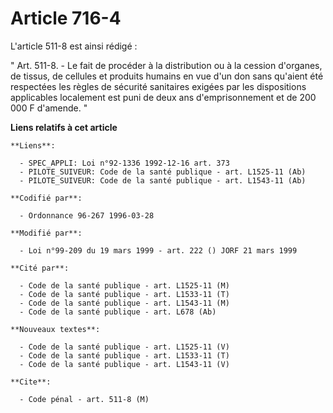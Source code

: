# Article 716-4

L'article 511-8 est ainsi rédigé :

" Art. 511-8. - Le fait de procéder à la distribution ou à la cession d'organes, de tissus, de cellules et produits humains
en vue d'un don sans qu'aient été respectées les règles de sécurité sanitaires exigées par les dispositions applicables
localement est puni de deux ans d'emprisonnement et de 200 000 F d'amende. "

**Liens relatifs à cet article**

	**Liens**:

	  - SPEC_APPLI: Loi n°92-1336 1992-12-16 art. 373
	  - PILOTE_SUIVEUR: Code de la santé publique - art. L1525-11 (Ab)
	  - PILOTE_SUIVEUR: Code de la santé publique - art. L1543-11 (Ab)

	**Codifié par**:

	  - Ordonnance 96-267 1996-03-28

	**Modifié par**:

	  - Loi n°99-209 du 19 mars 1999 - art. 222 () JORF 21 mars 1999

	**Cité par**:

	  - Code de la santé publique - art. L1525-11 (M)
	  - Code de la santé publique - art. L1533-11 (T)
	  - Code de la santé publique - art. L1543-11 (M)
	  - Code de la santé publique - art. L678 (Ab)

	**Nouveaux textes**:

	  - Code de la santé publique - art. L1525-11 (V)
	  - Code de la santé publique - art. L1533-11 (T)
	  - Code de la santé publique - art. L1543-11 (V)

	**Cite**:

	  - Code pénal - art. 511-8 (M)
